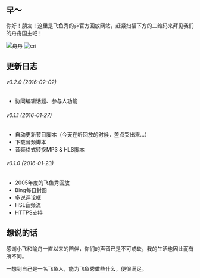 ## 早～

你好！朋友！这里是飞鱼秀的非官方回放网站，赶紧扫描下方的二维码来拜见我们的舟舟国主吧！

![舟舟](https://raw.githubusercontent.com/popfeng/zao/master/public/static/img/qrcode_zaoaoaoaoao.jpg)
![cri](https://raw.githubusercontent.com/popfeng/zao/master/public/static/img/qrcode_ezfeiyuxiu.jpg)

## 更新日志

###### v0.2.0 (2016-02-02)
  * 协同编辑话题、参与人功能

###### v0.1.1 (2016-01-27)
  * 自动更新节目脚本（今天在听回放的时候，差点哭出来...）
  * 下载音频脚本
  * 音频格式转换MP3 & HLS脚本

###### v0.1.0 (2016-01-23)
  * 2005年度的飞鱼秀回放
  * Bing每日封图
  * 多说评论框
  * HSL音频流
  * HTTPS支持

## 想说的话

感谢小飞和喻舟一直以来的陪伴，你们的声音已是不可或缺，我的生活也因此而有所不同。

一想到自己是一名飞鱼人，能为飞鱼秀做些什么，便很满足。
